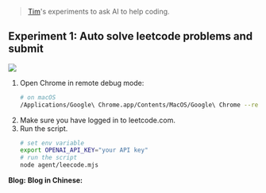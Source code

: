 > [Tim](https://github.com/timqian)'s experiments to ask AI to help coding.

## Experiment 1: Auto solve leetcode problems and submit

![](https://github.com/timqian/letcode.ai/assets/5512552/114b6c26-5f14-4924-a1ad-2d69984d1181)

1. Open Chrome in remote debug mode:
    ```bash
    # on macOS
    /Applications/Google\ Chrome.app/Contents/MacOS/Google\ Chrome --remote-debugging-port=9222
    ```
2. Make sure you have logged in to leetcode.com.
3. Run the script.
    ```bash
    # set env variable
    export OPENAI_API_KEY="your API key"
    # run the script
    node agent/leecode.mjs
    ```


**Blog:** **Blog in Chinese:** 
